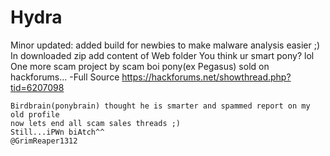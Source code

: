 # Hydra
Minor updated: added build for newbies to make malware analysis easier ;) 
In downloaded zip add content of Web folder
You think ur smart pony? lol
One more scam project by scam boi pony(ex Pegasus) sold on hackforums... -Full Source
https://hackforums.net/showthread.php?tid=6207098

```
Birdbrain(ponybrain) thought he is smarter and spammed report on my old profile 
now lets end all scam sales threads ;)
Still...iPWn biAtch^^
@GrimReaper1312
```
